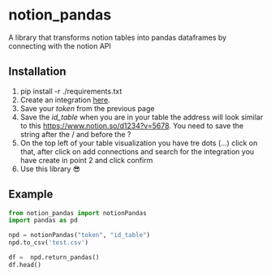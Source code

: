 # notion_pandas
A library that transforms notion tables into pandas dataframes by connecting with the notion API

## Installation
1. pip install -r ./requirements.txt
2. Create an integration [here](https://www.notion.so/my-integrations "Title").
3. Save your *token* from the previous page
4. Save the *id_table* when you are in your table the address will look similar to this  https://www.notion.so/d1234?v=5678. You need to save the string after the / and before the ?
5. On the top left of your table visualization you have tre dots (...) click on that, after click on add connections and search for the integration you have create in point 2 and click confirm
2. Use this library 😎

## Example
```py
from notion_pandas import notionPandas 
import pandas as pd

npd = notionPandas("token", "id_table")
npd.to_csv('test.csv')

df =  npd.return_pandas()
df.head()
```